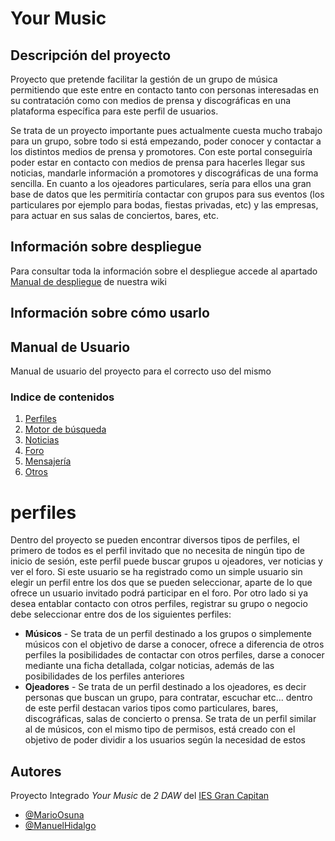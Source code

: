 # Your Music


## Descripción del proyecto

Proyecto que pretende facilitar la gestión de un grupo de música permitiendo que este entre en contacto tanto
con personas interesadas en su contratación como con medios de prensa y discográficas en una plataforma
específica para este perfil de usuarios.

Se trata de un proyecto importante pues actualmente cuesta mucho trabajo para un grupo, sobre todo si está
empezando, poder conocer y contactar a los distintos medios de prensa y promotores.
Con este portal conseguiría poder estar en contacto con medios de prensa para hacerles llegar sus noticias,
mandarle información a promotores y discográficas de una forma sencilla.
En cuanto a los ojeadores particulares, sería para ellos una gran base de datos que les permitiría contactar con
grupos para sus eventos (los particulares por ejemplo para bodas, fiestas privadas, etc) y las empresas, para
actuar en sus salas de conciertos, bares, etc.



## Información sobre despliegue

Para consultar toda la información sobre el despliegue accede al apartado [Manual de despliegue](https://github.com/iesgrancapitan-proyectos/202021daw_junio_yourmusic-hipema-mario/wiki/Manual_Despliegue) de nuestra wiki

## Información sobre cómo usarlo

## Manual de Usuario

Manual de usuario del proyecto para el correcto uso del mismo 

### Indice de contenidos

1. [Perfiles](perfiles)
2. [Motor de búsqueda](motor)
3. [Noticias](Noticias)
4. [Foro](Foro)
5. [Mensajería](mensajería)
6. [Otros](Otros)


# perfiles

Dentro del proyecto se pueden encontrar diversos tipos de perfiles, el primero de todos es el perfil invitado que no necesita de ningún tipo de inicio de sesión, este perfil puede buscar grupos u ojeadores, ver noticias y ver el foro.
Si este usuario se ha registrado como un simple usuario sin elegir un perfil entre los dos que se pueden seleccionar, aparte de lo que ofrece un usuario invitado podrá participar en el foro. Por otro lado si ya desea entablar contacto con otros perfiles, registrar su grupo o negocio debe seleccionar entre dos de los siguientes perfiles:
* **Músicos** - 
Se trata de un perfil destinado a los grupos o simplemente músicos con el objetivo de darse a conocer, ofrece a diferencia de otros perfiles la posibilidades de contactar con otros perfiles, darse a conocer mediante una ficha detallada, colgar noticias, además de las posibilidades de los perfiles anteriores 
* **Ojeadores** - 
Se trata de un perfil destinado a los ojeadores, es decir personas que buscan un grupo, para contratar, escuchar etc... dentro de este perfil destacan varios tipos como particulares, bares, discográficas, salas de concierto o prensa. Se trata de un perfil similar al de músicos, con el mismo tipo de permisos, está creado con el objetivo de poder dividir a los usuarios según la necesidad de estos



## Autores
Proyecto Integrado _Your Music_ de _2 DAW_ del [IES Gran Capitan](https://informatica.iesgrancapitan.org) 
- [@MarioOsuna](http://www.github.com/MarioOsuna)
- [@ManuelHidalgo](http://www.github.com/hipema)
